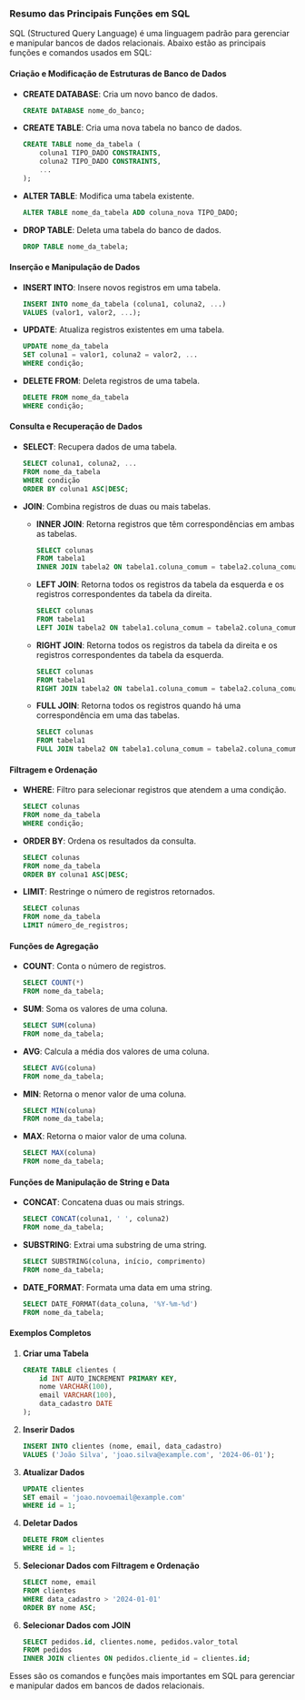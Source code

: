 ### Resumo das Principais Funções em SQL

SQL (Structured Query Language) é uma linguagem padrão para gerenciar e manipular bancos de dados relacionais. Abaixo estão as principais funções e comandos usados em SQL:

#### Criação e Modificação de Estruturas de Banco de Dados

- **CREATE DATABASE**: Cria um novo banco de dados.
    ```sql
    CREATE DATABASE nome_do_banco;
    ```

- **CREATE TABLE**: Cria uma nova tabela no banco de dados.
    ```sql
    CREATE TABLE nome_da_tabela (
        coluna1 TIPO_DADO CONSTRAINTS,
        coluna2 TIPO_DADO CONSTRAINTS,
        ...
    );
    ```

- **ALTER TABLE**: Modifica uma tabela existente.
    ```sql
    ALTER TABLE nome_da_tabela ADD coluna_nova TIPO_DADO;
    ```

- **DROP TABLE**: Deleta uma tabela do banco de dados.
    ```sql
    DROP TABLE nome_da_tabela;
    ```

#### Inserção e Manipulação de Dados

- **INSERT INTO**: Insere novos registros em uma tabela.
    ```sql
    INSERT INTO nome_da_tabela (coluna1, coluna2, ...)
    VALUES (valor1, valor2, ...);
    ```

- **UPDATE**: Atualiza registros existentes em uma tabela.
    ```sql
    UPDATE nome_da_tabela
    SET coluna1 = valor1, coluna2 = valor2, ...
    WHERE condição;
    ```

- **DELETE FROM**: Deleta registros de uma tabela.
    ```sql
    DELETE FROM nome_da_tabela
    WHERE condição;
    ```

#### Consulta e Recuperação de Dados

- **SELECT**: Recupera dados de uma tabela.
    ```sql
    SELECT coluna1, coluna2, ...
    FROM nome_da_tabela
    WHERE condição
    ORDER BY coluna1 ASC|DESC;
    ```

- **JOIN**: Combina registros de duas ou mais tabelas.
    - **INNER JOIN**: Retorna registros que têm correspondências em ambas as tabelas.
        ```sql
        SELECT colunas
        FROM tabela1
        INNER JOIN tabela2 ON tabela1.coluna_comum = tabela2.coluna_comum;
        ```

    - **LEFT JOIN**: Retorna todos os registros da tabela da esquerda e os registros correspondentes da tabela da direita.
        ```sql
        SELECT colunas
        FROM tabela1
        LEFT JOIN tabela2 ON tabela1.coluna_comum = tabela2.coluna_comum;
        ```

    - **RIGHT JOIN**: Retorna todos os registros da tabela da direita e os registros correspondentes da tabela da esquerda.
        ```sql
        SELECT colunas
        FROM tabela1
        RIGHT JOIN tabela2 ON tabela1.coluna_comum = tabela2.coluna_comum;
        ```

    - **FULL JOIN**: Retorna todos os registros quando há uma correspondência em uma das tabelas.
        ```sql
        SELECT colunas
        FROM tabela1
        FULL JOIN tabela2 ON tabela1.coluna_comum = tabela2.coluna_comum;
        ```

#### Filtragem e Ordenação

- **WHERE**: Filtro para selecionar registros que atendem a uma condição.
    ```sql
    SELECT colunas
    FROM nome_da_tabela
    WHERE condição;
    ```

- **ORDER BY**: Ordena os resultados da consulta.
    ```sql
    SELECT colunas
    FROM nome_da_tabela
    ORDER BY coluna1 ASC|DESC;
    ```

- **LIMIT**: Restringe o número de registros retornados.
    ```sql
    SELECT colunas
    FROM nome_da_tabela
    LIMIT número_de_registros;
    ```

#### Funções de Agregação

- **COUNT**: Conta o número de registros.
    ```sql
    SELECT COUNT(*)
    FROM nome_da_tabela;
    ```

- **SUM**: Soma os valores de uma coluna.
    ```sql
    SELECT SUM(coluna)
    FROM nome_da_tabela;
    ```

- **AVG**: Calcula a média dos valores de uma coluna.
    ```sql
    SELECT AVG(coluna)
    FROM nome_da_tabela;
    ```

- **MIN**: Retorna o menor valor de uma coluna.
    ```sql
    SELECT MIN(coluna)
    FROM nome_da_tabela;
    ```

- **MAX**: Retorna o maior valor de uma coluna.
    ```sql
    SELECT MAX(coluna)
    FROM nome_da_tabela;
    ```

#### Funções de Manipulação de String e Data

- **CONCAT**: Concatena duas ou mais strings.
    ```sql
    SELECT CONCAT(coluna1, ' ', coluna2)
    FROM nome_da_tabela;
    ```

- **SUBSTRING**: Extrai uma substring de uma string.
    ```sql
    SELECT SUBSTRING(coluna, início, comprimento)
    FROM nome_da_tabela;
    ```

- **DATE_FORMAT**: Formata uma data em uma string.
    ```sql
    SELECT DATE_FORMAT(data_coluna, '%Y-%m-%d')
    FROM nome_da_tabela;
    ```

#### Exemplos Completos

1. **Criar uma Tabela**
    ```sql
    CREATE TABLE clientes (
        id INT AUTO_INCREMENT PRIMARY KEY,
        nome VARCHAR(100),
        email VARCHAR(100),
        data_cadastro DATE
    );
    ```

2. **Inserir Dados**
    ```sql
    INSERT INTO clientes (nome, email, data_cadastro)
    VALUES ('João Silva', 'joao.silva@example.com', '2024-06-01');
    ```

3. **Atualizar Dados**
    ```sql
    UPDATE clientes
    SET email = 'joao.novoemail@example.com'
    WHERE id = 1;
    ```

4. **Deletar Dados**
    ```sql
    DELETE FROM clientes
    WHERE id = 1;
    ```

5. **Selecionar Dados com Filtragem e Ordenação**
    ```sql
    SELECT nome, email
    FROM clientes
    WHERE data_cadastro > '2024-01-01'
    ORDER BY nome ASC;
    ```

6. **Selecionar Dados com JOIN**
    ```sql
    SELECT pedidos.id, clientes.nome, pedidos.valor_total
    FROM pedidos
    INNER JOIN clientes ON pedidos.cliente_id = clientes.id;
    ```

Esses são os comandos e funções mais importantes em SQL para gerenciar e manipular dados em bancos de dados relacionais.
